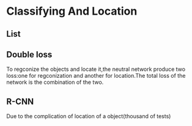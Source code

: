# Classifying And Location

## List

## Double loss
To regconize the objects and locate it,the neutral network produce two loss:one for regconization and another for location.The total loss of the network is the combination of the two.

## R-CNN
Due to the complication of location of a object(thousand of tests)